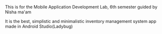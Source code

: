 This is for the Mobile Application Development Lab, 6th semester guided by Nisha ma'am  

It is the best, simplistic and minimalistic inventory management system app made in Android Studio(Ladybug) 
